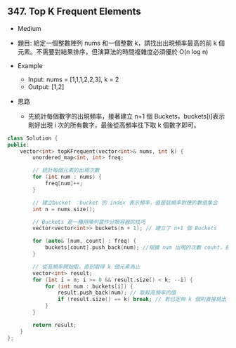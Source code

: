 ## 347. Top K Frequent Elements

- Medium
- 題目: 給定一個整數陣列 nums 和一個整數 k，請找出出現頻率最高的前 k 個元素。不需要對結果排序，但演算法的時間複雜度必須優於 O(n log n)

- Example
    - Input: nums = [1,1,1,2,2,3], k = 2
    - Output: [1,2]

- 思路
    - 先統計每個數字的出現頻率，接著建立 n+1 個 Buckets，buckets[i]表示剛好出現 i 次的所有數字，最後從高頻率往下取 k 個數字即可。

```cpp
class Solution {
public:
    vector<int> topKFrequent(vector<int>& nums, int k) {
        unordered_map<int, int> freq;

        // 統計每個元素的出現次數
        for (int num : nums) {
            freq[num]++;
        }

        // 建立bucket ：bucket 的 index 表示頻率，值是該頻率對應的數值集合
        int n = nums.size();

        // Buckets 是一種用陣列當作分類容器的技巧
        vector<vector<int>> buckets(n + 1); // 建立了 n+1 個 Buckets

        for (auto& [num, count] : freq) {
            buckets[count].push_back(num); //根據 num 出現的次數 count，把這個 num 放到第 count 個 bucket 中
        }

        // 從高頻率開始取，直到取得 k 個元素為止
        vector<int> result;
        for (int i = n; i >= 0 && result.size() < k; --i) {
            for (int num : buckets[i]) {
                result.push_back(num); // 取較高頻率的值
                if (result.size() == k) break; // 若已足夠 k 個則直接跳出
            }
        }

        return result;
    }
};
```
